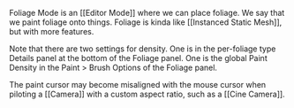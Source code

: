 Foliage Mode is an [[Editor Mode]] where we can place foliage.
We say that we paint foliage onto things.
Foliage is kinda like [[Instanced Static Mesh]], but with more features.

Note that there are two settings for density.
One is in the per-foliage type Details panel at the bottom of the Foliage panel.
One is the global Paint Density in the Paint > Brush Options of the Foliage panel.

The paint cursor may become misaligned with the mouse cursor when piloting a [[Camera]] with a custom aspect ratio, such as a [[Cine Camera]].
